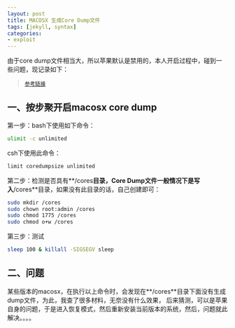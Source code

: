 ```yaml
---
layout: post
title: MACOSX 生成Core Dump文件
tags: [jekyll, syntax]
categories:
- exploit
---
```


由于core dump文件相当大，所以苹果默认是禁用的，本人开启过程中，碰到一些问题，现记录如下：
>[`参考链接`](https://developer.apple.com/library/content/technotes/tn2124/_index.html)

## 一、按步聚开启macosx core dump
第一步：bash下使用如下命令：
``` bash
ulimit -c unlimited
```

csh下使用此命令：

``` bash
limit coredumpsize unlimited
```

第二步：检测是否具有**/cores**目录，Core Dump文件一般情况下是写入**/cores**目录，如果没有此目录的话，自己创建即可：
``` bash
sudo mkdir /cores
sudo chown root:admin /cores
sudo chmod 1775 /cores
sudo chmod o+w /cores
```

第三步：测试
``` bash
sleep 100 & killall -SIGSEGV sleep
```

## 二、问题
某些版本的macosx，在执行以上命令时，会发现在**/cores**目录下面没有生成dump文件，为此，我查了很多材料，无奈没有什么效果，
后来猜测，可以是苹果自身的问题，于是进入恢复模式，然后重新安装当前版本的系统，然后，问题就此解决。。。。
